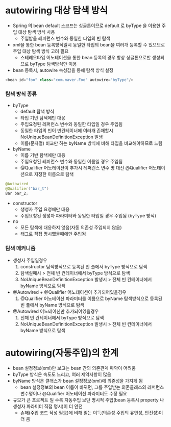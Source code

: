 # autowiring 대상 탐색 방식
* Spring 의 bean default 스코프는 싱글톤이므로 default 로 byType 을 이용한 주입 대상 탐색 방식 사용
	* 주입받을 레퍼런스 변수와 동일한 타입의 빈 탐색
* xml을 통한 bean 등록방식일시 동일한 타입의 bean을 여러개 등록할 수 있으므로 주입 대상 탐색 방식 고려 필요
	* 스테레오타입 어노테이션을 통한 bean 등록의 경우 항상 싱글톤으로만 생성되므로 byType 탐색방식만 이용
* bean 등록시, autowire 속성값을 통해 탐색 방식 설정
```java
<bean id="foo" class="com.naver.Foo" autowire="byType"/>
```

### 탐색 방식 종류
* byType
	* default 탐색 방식
	* 타입 기반 탐색에만 대응
	* 주입요청된 레퍼런스 변수와 동일한 타입일 경우 주입됨
	* 동일한 타입의 빈이 빈컨테이너에 여러개 존재할시 NoUniqueBeanDefinitionException 발생
	* 이름(문자열) 비교만 하는 byName 방식에 비해 타입을 비교해야하므로 느림
* byName
	* 이름 기반 탐색에만 대응
	* 주입요청된 레퍼런스 변수와 동일한 이름일 경우 주입됨
	* @Qualifier 어노테이션이 추가시 레퍼런스 변수 명 대신 @Qualifier 어노테이션으로 지정한 이름으로 탐색
```java
@Autowired
@Qualifier("bar_t")
Bar bar_2;
```
* constructor
	* 생성자 주입 요청에만 대응
	* 주입요청된 생성자 파라미터와 동일한 타입일 경우 주입됨 (byType 방식)
* no
	* 모든 탐색에 대응하지 않음(자동 의존성 주입되지 않음)
	* <property> 태그로 직접 명시했을때에만 주입됨

### 탐색 메커니즘
* 생성자 주입일경우
	1. constructor 탐색방식으로 등록된 빈 풀에서 byType 방식으로 탐색
	2. 탐색실패시 > 전체 빈 컨테이너에서 byType 방식으로 탐색
	3. NoUniqueBeanDefinitionException 발생시 > 전체 빈 컨테이너에서 byName 방식으로 탐색
* @Autowired + @Qualifier 어노테이션이 추가되어있을경우
	1. @Qualifier 어노테이션 파라미터를 이름으로 byName 탐색방식으로 등록된 빈 풀에서 byName 방식으로 탐색
* @Autowired 어노테이션만 추가되어있을경우
	1. 전체 빈 컨테이너에서 byType 방식으로 탐색
	2. NoUniqueBeanDefinitionException 발생시 > 전체 빈 컨테이너에서 byName 방식으로 탐색

# autowiring(자동주입)의 한계
* bean 설정정보(xml)만 보고는 bean 간의 의존관계 파악이 어려움
* byType 방식은 속도도 느리고, 여러 제약사항이 많음 
* byName 방식은 클래스가 bean 설정정보(xml)에 의존성을 가지게 됨
	* bean 설정정보의 bean 이름이 바뀌면, 그를 주입받는 의존클래스의 레퍼런스 변수명이나 @Qualifier 어노테이션 파라미터도 수정 필요
* 규모가 큰 프로젝트 일 수록 자동주입 보단 명시적 주입(bean 등록시 property 나 생성자 파라미터 직접 명시)이 더 안전
	* 손해(주입 코드 작성 필요)에 비해 얻는 이득(의존성 주입의 유연성, 안전성)이 더 큼